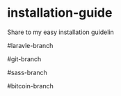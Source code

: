 # installation-guide
Share to my easy installation guidelin

#laravle-branch

#git-branch

#sass-branch

#bitcoin-branch


